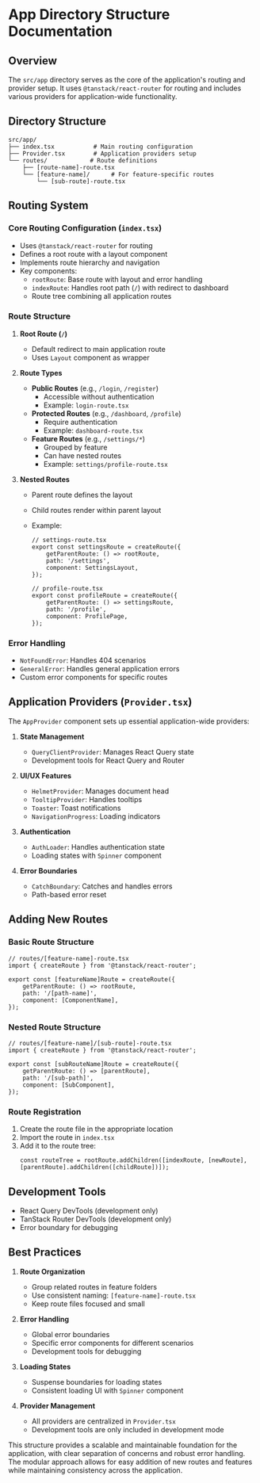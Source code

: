 # App Directory Structure Documentation

## Overview

The `src/app` directory serves as the core of the application's routing and provider setup. It uses `@tanstack/react-router` for routing and includes various providers for application-wide functionality.

## Directory Structure

```
src/app/
├── index.tsx           # Main routing configuration
├── Provider.tsx        # Application providers setup
└── routes/            # Route definitions
    ├── [route-name]-route.tsx
    └── [feature-name]/      # For feature-specific routes
        └── [sub-route]-route.tsx
```

## Routing System

### Core Routing Configuration (`index.tsx`)

- Uses `@tanstack/react-router` for routing
- Defines a root route with a layout component
- Implements route hierarchy and navigation
- Key components:
    - `rootRoute`: Base route with layout and error handling
    - `indexRoute`: Handles root path (`/`) with redirect to dashboard
    - Route tree combining all application routes

### Route Structure

1. **Root Route (`/`)**

    - Default redirect to main application route
    - Uses `Layout` component as wrapper

2. **Route Types**

    - **Public Routes** (e.g., `/login`, `/register`)
        - Accessible without authentication
        - Example: `login-route.tsx`
    - **Protected Routes** (e.g., `/dashboard`, `/profile`)
        - Require authentication
        - Example: `dashboard-route.tsx`
    - **Feature Routes** (e.g., `/settings/*`)
        - Grouped by feature
        - Can have nested routes
        - Example: `settings/profile-route.tsx`

3. **Nested Routes**

    - Parent route defines the layout
    - Child routes render within parent layout
    - Example:

        ```tsx
        // settings-route.tsx
        export const settingsRoute = createRoute({
            getParentRoute: () => rootRoute,
            path: '/settings',
            component: SettingsLayout,
        });

        // profile-route.tsx
        export const profileRoute = createRoute({
            getParentRoute: () => settingsRoute,
            path: '/profile',
            component: ProfilePage,
        });
        ```

### Error Handling

- `NotFoundError`: Handles 404 scenarios
- `GeneralError`: Handles general application errors
- Custom error components for specific routes

## Application Providers (`Provider.tsx`)

The `AppProvider` component sets up essential application-wide providers:

1. **State Management**

    - `QueryClientProvider`: Manages React Query state
    - Development tools for React Query and Router

2. **UI/UX Features**

    - `HelmetProvider`: Manages document head
    - `TooltipProvider`: Handles tooltips
    - `Toaster`: Toast notifications
    - `NavigationProgress`: Loading indicators

3. **Authentication**

    - `AuthLoader`: Handles authentication state
    - Loading states with `Spinner` component

4. **Error Boundaries**
    - `CatchBoundary`: Catches and handles errors
    - Path-based error reset

## Adding New Routes

### Basic Route Structure

```tsx
// routes/[feature-name]-route.tsx
import { createRoute } from '@tanstack/react-router';

export const [featureName]Route = createRoute({
    getParentRoute: () => rootRoute,
    path: '/[path-name]',
    component: [ComponentName],
});
```

### Nested Route Structure

```tsx
// routes/[feature-name]/[sub-route]-route.tsx
import { createRoute } from '@tanstack/react-router';

export const [subRouteName]Route = createRoute({
    getParentRoute: () => [parentRoute],
    path: '/[sub-path]',
    component: [SubComponent],
});
```

### Route Registration

1. Create the route file in the appropriate location
2. Import the route in `index.tsx`
3. Add it to the route tree:
    ```tsx
    const routeTree = rootRoute.addChildren([indexRoute, [newRoute], [parentRoute].addChildren([childRoute])]);
    ```

## Development Tools

- React Query DevTools (development only)
- TanStack Router DevTools (development only)
- Error boundary for debugging

## Best Practices

1. **Route Organization**

    - Group related routes in feature folders
    - Use consistent naming: `[feature-name]-route.tsx`
    - Keep route files focused and small

2. **Error Handling**

    - Global error boundaries
    - Specific error components for different scenarios
    - Development tools for debugging

3. **Loading States**

    - Suspense boundaries for loading states
    - Consistent loading UI with `Spinner` component

4. **Provider Management**
    - All providers are centralized in `Provider.tsx`
    - Development tools are only included in development mode

This structure provides a scalable and maintainable foundation for the application, with clear separation of concerns and robust error handling. The modular approach allows for easy addition of new routes and features while maintaining consistency across the application.
